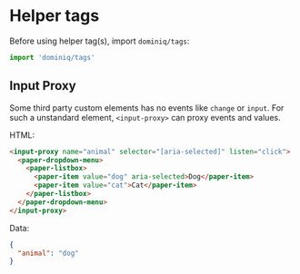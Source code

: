 # Helper tags

Before using helper tag(s), import `dominiq/tags`:

```javascript
import 'dominiq/tags'
```

## Input Proxy

Some third party custom elements has no events like `change` or `input`. For such a unstandard element, `<input-proxy>` can proxy events and values.

HTML:

```html
<input-proxy name="animal" selector="[aria-selected]" listen="click">
  <paper-dropdown-menu>
    <paper-listbox>
      <paper-item value="dog" aria-selected>Dog</paper-item>
      <paper-item value="cat">Cat</paper-item>
    </paper-listbox>
  </paper-dropdown-menu>
</input-proxy>
```

Data:

```json
{
  "animal": "dog"
}
```
